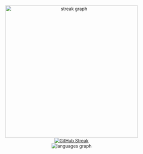 
<!--
**maks-zizu/maks-zizu** is a ✨ _special_ ✨ repository because its `README.md` (this file) appears on your GitHub profile.

Here are some ideas to get you started:

- 🔭 I’m currently working on ...
- 🌱 I’m currently learning ...
- 👯 I’m looking to collaborate on ...
- 🤔 I’m looking for help with ...
- 💬 Ask me about ...
- 📫 How to reach me: ...
- 😄 Pronouns: ...
- ⚡ Fun fact: ...
-->


###

<div align="center">
  <img src="https://streak-stats.demolab.com?user=maks-zizu&locale=en&mode=daily&theme=radical&hide_border=false&border_radius=8&order=2&card_height=120" width="420" alt="streak graph"  />
  <a href="https://git.io/streak-stats"><img src="https://streak-stats.demolab.com?user=" alt="GitHub Streak" /></a>
</div>

<div align="center">
  <img src="https://github-readme-stats.vercel.app/api/top-langs?username=maks-zizu&locale=en&hide_title=fals&layout=compact&card_width=420&langs_count=6&theme=radical&hide_border=false&order=2" alt="languages graph"  />
</div>

###
